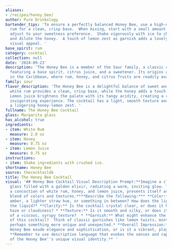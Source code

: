 ```yaml
---
aliases:
- /recipes/honey_bee/
author: Pure Drinkology
bartender_tips: 'To ensure a perfectly balanced Honey Bee, use a high-quality white
  rum for a clean, crisp base.  When mixing, start with a small amount of honey and
  adjust to your sweetness preference.  Shake vigorously with ice to chill thoroughly
  and dilute the honey.  A touch of lemon zest as garnish adds a lovely aroma and
  visual appeal. '
base_spirit: rum
category: cocktail
collection: null
date: '2024-09-23'
description: 'The Honey Bee is a member of the Sour family, a classic cocktail style
  featuring a base spirit, citrus juice, and a sweetener. Its origins are likely rooted
  in the Caribbean, where rum, honey, and citrus fruits are readily available.  '
family: sour
flavor_description: 'The Honey Bee is a delightful balance of sweet and tart. The
  white rum provides a clean, crisp base, while the honey adds a touch of floral sweetness.
  Lemon juice brightens the palate with its tangy acidity, creating a refreshing and
  invigorating experience. The cocktail has a light, smooth texture and finishes with
  a lingering honey-lemon zest. '
fullname: The Honey Bee Cocktail
glass: Margarita glass
has_alcohol: true
ingredients:
- item: White Rum
  measure: 2.0 oz
- item: Honey
  measure: 0.75 oz
- item: Lemon Juice
  measure: 0.75 oz
instructions:
- item: Shake ingredients with crushed ice.
shortname: Honey Bee
source: thecocktaildb
title: The Honey Bee Cocktail
visual: '## Honey Bee Cocktail Visual Description Prompt:**Imagine a classic cocktail
  glass filled with a golden elixir, radiating a warm, inviting glow. The Honey Bee,
  a concoction of white rum, honey, and lemon juice, presents itself as a harmonious
  blend of colors and textures.****Describe the following:*** **Color:** Is it a deep
  amber, a lighter straw hue, or something in between? How does the light play off
  the liquid?* **Clarity:** Is the cocktail crystal clear, or does it have a slight
  haze or cloudiness? * **Texture:** Is it smooth and silky, or does it have a bit
  of a viscous, syrupy texture?  * **Garnish:** What might enhance the visual appeal
  of this cocktail?  Think of classic garnishes like lemon twists, mint sprigs, or
  perhaps something more unique and unexpected.* **Overall Impression:** Does the
  Honey Bee exude elegance and sophistication, or is it a vibrant, playful drink?
  **Remember to use descriptive language that evokes the senses and captures the essence
  of the Honey Bee''s unique visual identity.** '
---
```



